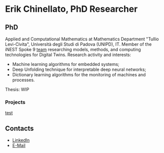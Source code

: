 # Erik Chinellato, PhD Researcher

## PhD 
Applied and Computational Mathematics at Mathematics Department "Tullio Levi-Civita", Università degli Studi di Padova (UNIPD), IT.
Member of the iNEST Spoke 9 [team](\href{https://inest.spoke9.sissa.it/it/il-team-dello-spoke-9/}{\texttt{link}}) researching models, methods, and computing technologies for Digital Twins.
Research activity and interests:
- Machine learning algorithms for embedded systems;
- Deep Unfolding technique for interpretable deep neural networks;
- Dictionary learning algorithms for the monitoring of machines and processes.
  
Thesis: WIP

### Projects
[test]([./ErikChinellato/PhD/README.md](https://github.com/ErikChinellato/PhD/README.md))


## Contacts
- [LinkedIn](www.linkedin.com/in/erik-chinellato-200757357)
- [E-Mail](mailto:chinellato.erik@gmail.com)

